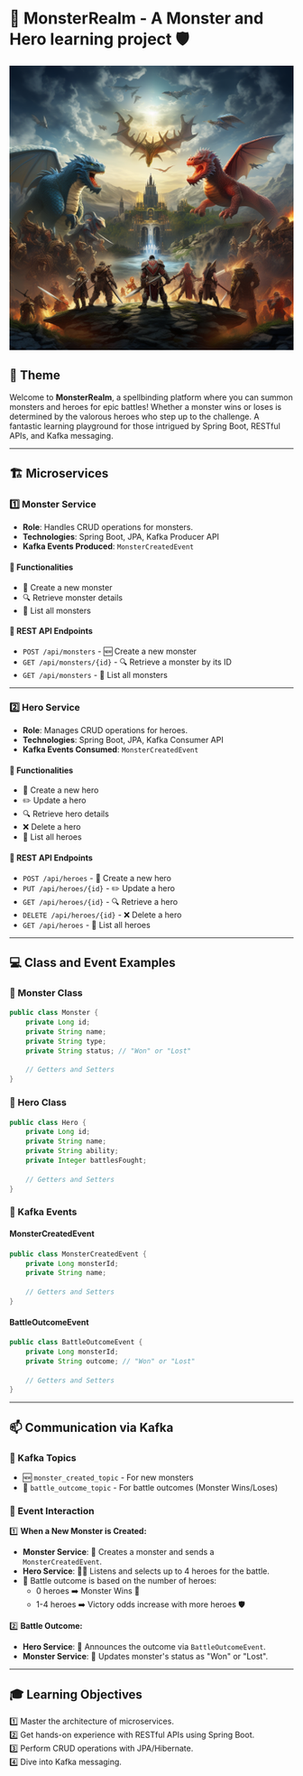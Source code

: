 # 🐉 MonsterRealm - A Monster and Hero learning project 🛡️


![main image](monsterrealm.png)

## 🌟 Theme

Welcome to **MonsterRealm**, a spellbinding platform where you can summon monsters and heroes for epic battles! Whether a monster wins or loses is determined by the valorous heroes who step up to the challenge. A fantastic learning playground for those intrigued by Spring Boot, RESTful APIs, and Kafka messaging.

---

## 🏗️ Microservices

### 1️⃣ **Monster Service** 
- **Role**: Handles CRUD operations for monsters. 
- **Technologies**: Spring Boot, JPA, Kafka Producer API
- **Kafka Events Produced**: `MonsterCreatedEvent`
  
#### 🎯 Functionalities

- 🐾 Create a new monster
- 🔍 Retrieve monster details
- 📜 List all monsters

#### 📡 REST API Endpoints

- `POST /api/monsters` - 🆕 Create a new monster
- `GET /api/monsters/{id}` - 🔍 Retrieve a monster by its ID
- `GET /api/monsters` - 📜 List all monsters

---

### 2️⃣ **Hero Service** 
- **Role**: Manages CRUD operations for heroes.
- **Technologies**: Spring Boot, JPA, Kafka Consumer API
- **Kafka Events Consumed**: `MonsterCreatedEvent`
  
#### 🎯 Functionalities

- 🦸 Create a new hero
- ✏️ Update a hero
- 🔍 Retrieve hero details
- ❌ Delete a hero
- 📜 List all heroes

#### 📡 REST API Endpoints

- `POST /api/heroes` - 🦸 Create a new hero
- `PUT /api/heroes/{id}` - ✏️ Update a hero
- `GET /api/heroes/{id}` - 🔍 Retrieve a hero
- `DELETE /api/heroes/{id}` - ❌ Delete a hero
- `GET /api/heroes` - 📜 List all heroes

---

## 💻 Class and Event Examples

### 🐾 Monster Class

```java
public class Monster {
    private Long id;
    private String name;
    private String type;
    private String status; // "Won" or "Lost"

    // Getters and Setters
}
```

### 🦸 Hero Class

```java
public class Hero {
    private Long id;
    private String name;
    private String ability;
    private Integer battlesFought;

    // Getters and Setters
}
```

### 📨 Kafka Events

#### MonsterCreatedEvent

```java
public class MonsterCreatedEvent {
    private Long monsterId;
    private String name;

    // Getters and Setters
}
```

#### BattleOutcomeEvent

```java
public class BattleOutcomeEvent {
    private Long monsterId;
    private String outcome; // "Won" or "Lost"

    // Getters and Setters
}
```

---

## 📫 Communication via Kafka

### 📢 Kafka Topics

- 🆕 `monster_created_topic` - For new monsters
- 🥇 `battle_outcome_topic` - For battle outcomes (Monster Wins/Loses)

### 🔄 Event Interaction

1️⃣ **When a New Monster is Created:**
  - **Monster Service**: 🐾 Creates a monster and sends a `MonsterCreatedEvent`.
  - **Hero Service**: 🦸‍♀️ Listens and selects up to 4 heroes for the battle.
  - 🎲 Battle outcome is based on the number of heroes:
    - 0 heroes ➡️ Monster Wins 🎉
    - 1-4 heroes ➡️ Victory odds increase with more heroes 🛡️

2️⃣ **Battle Outcome:**
  - **Hero Service**: 📣 Announces the outcome via `BattleOutcomeEvent`.
  - **Monster Service**: 📝 Updates monster's status as "Won" or "Lost".

---

## 🎓 Learning Objectives

1️⃣ Master the architecture of microservices.  
2️⃣ Get hands-on experience with RESTful APIs using Spring Boot.  
3️⃣ Perform CRUD operations with JPA/Hibernate.  
4️⃣ Dive into Kafka messaging.  